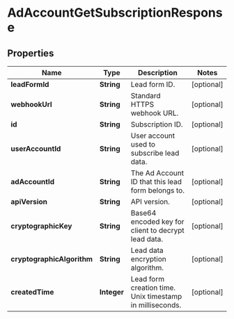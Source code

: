 

# AdAccountGetSubscriptionResponse


## Properties

| Name | Type | Description | Notes |
|------------ | ------------- | ------------- | -------------|
|**leadFormId** | **String** | Lead form ID. |  [optional] |
|**webhookUrl** | **String** | Standard HTTPS webhook URL. |  [optional] |
|**id** | **String** | Subscription ID. |  [optional] |
|**userAccountId** | **String** | User account used to subscribe lead data. |  [optional] |
|**adAccountId** | **String** | The Ad Account ID that this lead form belongs to. |  [optional] |
|**apiVersion** | **String** | API version. |  [optional] |
|**cryptographicKey** | **String** | Base64 encoded key for client to decrypt lead data. |  [optional] |
|**cryptographicAlgorithm** | **String** | Lead data encryption algorithm. |  [optional] |
|**createdTime** | **Integer** | Lead form creation time. Unix timestamp in milliseconds. |  [optional] |



